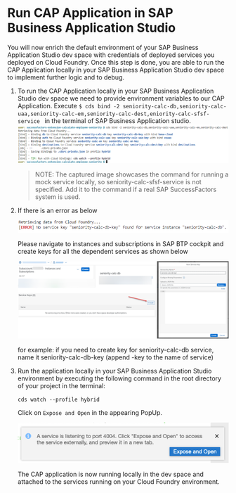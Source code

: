 # Run CAP Application in SAP Business Application Studio

You will now enrich the default environment of your SAP Business Application Studio dev space with credentials of deployed services you deployed on Cloud Foundry. Once this step is done, you are able to run the CAP Application locally in your SAP Business Application Studio dev space to implement further logic and to debug.

1. To run the CAP Application locally in your SAP Business Application Studio dev space we need to provide environment variables to our CAP Application. Execute 
    ```$ cds bind -2 seniority-calc-db,seniority-calc-uaa,seniority-calc-em,seniority-calc-dest,eniority-calc-sfsf-service ``` 
in the terminal of SAP Business Application studio.
![Open App](./images/bas-new-1.png)



    > NOTE: The captured image showcases the command for running a mock service locally, so seniority-calc-sfsf-service is not specified. Add it to the command if a real SAP SuccessFactors system is used.
2. If there is an error as below

    ![Open App](./images/bas-new-3.png)

    Please navigate to instances and subscriptions in SAP BTP cockpit and create keys for all the dependent services as shown below

    ![Open App](./images/bas-new-2.png)

    for example: if you need to create key for seniority-calc-db service, name it seniority-calc-db-key (append -key to the name of service)

3. Run the application locally in your SAP Business Application Studio environment by executing the following command in the root directory of your project in the terminal:

    ```
    cds watch --profile hybrid
    ```

    Click on `Expose and Open` in the appearing PopUp. 

    ![Open App](./images/bas-2.png)

    The CAP application is now running locally in the dev space and attached to the services running on your Cloud Foundry environment.